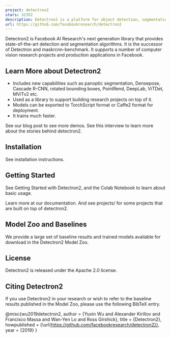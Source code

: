 ```yaml
---
project: detectron2
stars: 32352
description: Detectron2 is a platform for object detection, segmentation and other visual recognition tasks.
url: https://github.com/facebookresearch/detectron2
---
```


Detectron2 is Facebook AI Research's next generation library that provides state-of-the-art detection and segmentation algorithms. It is the successor of Detectron and maskrcnn-benchmark. It supports a number of computer vision research projects and production applications in Facebook.

  

Learn More about Detectron2
---------------------------

-   Includes new capabilities such as panoptic segmentation, Densepose, Cascade R-CNN, rotated bounding boxes, PointRend, DeepLab, ViTDet, MViTv2 etc.
-   Used as a library to support building research projects on top of it.
-   Models can be exported to TorchScript format or Caffe2 format for deployment.
-   It trains much faster.

See our blog post to see more demos. See this interview to learn more about the stories behind detectron2.

Installation
------------

See installation instructions.

Getting Started
---------------

See Getting Started with Detectron2, and the Colab Notebook to learn about basic usage.

Learn more at our documentation. And see projects/ for some projects that are built on top of detectron2.

Model Zoo and Baselines
-----------------------

We provide a large set of baseline results and trained models available for download in the Detectron2 Model Zoo.

License
-------

Detectron2 is released under the Apache 2.0 license.

Citing Detectron2
-----------------

If you use Detectron2 in your research or wish to refer to the baseline results published in the Model Zoo, please use the following BibTeX entry.

@misc{wu2019detectron2,
  author =       {Yuxin Wu and Alexander Kirillov and Francisco Massa and
                  Wan-Yen Lo and Ross Girshick},
  title =        {Detectron2},
  howpublished = {\\url{https://github.com/facebookresearch/detectron2}},
  year =         {2019}
}
